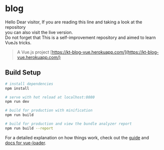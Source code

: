 # blog

Hello Dear visitor, If you are reading this line and taking a look at the repository <br/>
you can also visit the live version. <br />
Do not forget that This is a self-improvement repository and aimed to learn VueJs tricks. <br />

> A Vue.js project
> [https://kt-blog-vue.herokuapp.com/](https://kt-blog-vue.herokuapp.com/)

## Build Setup

```bash
# install dependencies
npm install

# serve with hot reload at localhost:8080
npm run dev

# build for production with minification
npm run build

# build for production and view the bundle analyzer report
npm run build --report
```

For a detailed explanation on how things work, check out the [guide](http://vuejs-templates.github.io/webpack/) and [docs for vue-loader](http://vuejs.github.io/vue-loader).
